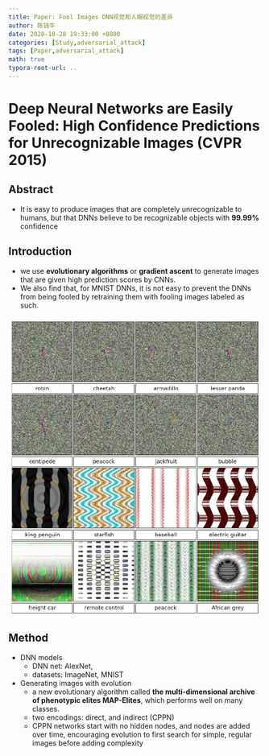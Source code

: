 ```yaml
---
title: Paper: Fool Images DNN视觉和人眼视觉的差异
author: 陈钱牛
date: 2020-10-28 19:33:00 +0800
categories: [Study,adversarial_attack]
tags: [Paper,adversarial_attack]
math: true
typora-root-url: ..
---
```




# Deep Neural Networks are Easily Fooled: High Confidence Predictions for Unrecognizable Images (CVPR 2015)

## Abstract

- It is easy to produce images that are completely unrecognizable to humans, but that DNNs believe to be recognizable objects with **99.99%** confidence

## Introduction 

- we use **evolutionary algorithms** or **gradient ascent** to generate images that are given high prediction scores by CNNs.
- We also find that, for MNIST DNNs, it is not easy to prevent the DNNs from being fooled by retraining them with fooling images labeled as such.

![image-20201029143930269](/assets/img/posts/2020-10-28-Paper_fool_images/image-20201029143930269.png)

## Method 

- DNN models
	- DNN net: AlexNet, 
	- datasets: ImageNet, MNIST
- Generating images with evolution
	- a new evolutionary algorithm called **the multi-dimensional archive of phenotypic elites MAP-Elites**, which performs well on  many classes.
	- two encodings: direct, and indirect (CPPN)
	- CPPN networks start with no hidden nodes, and nodes are added over time, encouraging evolution to first search for simple, regular images before adding complexity





